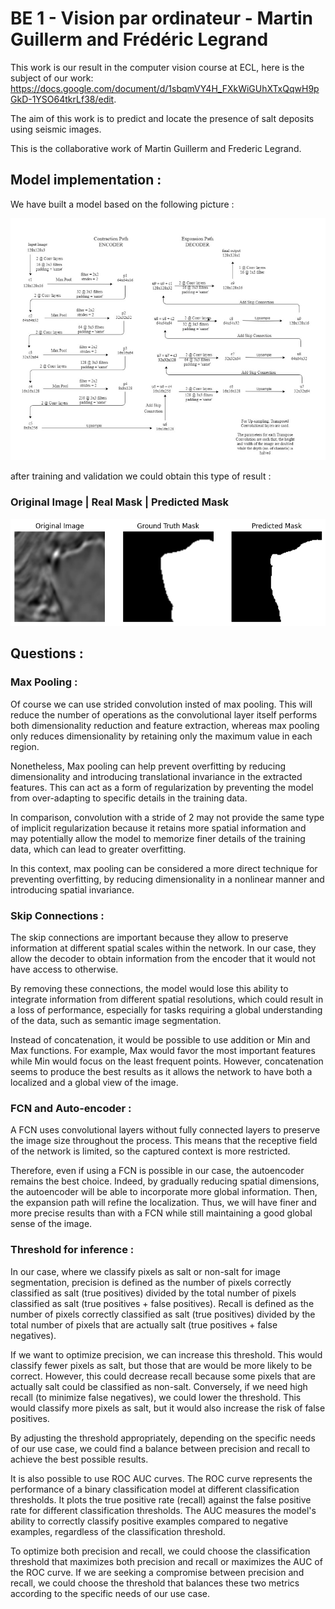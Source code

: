 # BE 1 - Vision par ordinateur - Martin Guillerm and Frédéric Legrand

This work is our result in the computer vision course at ECL, here is the subject of our work: https://docs.google.com/document/d/1sbqmVY4H_FXkWiGUhXTxQqwH9pGkD-1YSO64tkrLf38/edit.

The aim of this work is to predict and locate the presence of salt deposits using seismic images.

This is the collaborative work of Martin Guillerm and Frederic Legrand.

## Model implementation : 

We have built a model based on the following picture : 

![alt text](model.png)

after training and validation we could obtain this type of result :

### Original Image |  Real Mask   | Predicted Mask
![alt text](output.png)

## Questions : 

### Max Pooling :

Of course we can use strided convolution insted of max pooling. This will reduce the number of operations as the convolutional layer itself performs both dimensionality reduction and feature extraction, whereas max pooling only reduces dimensionality by retaining only the maximum value in each region.

Nonetheless, Max pooling can help prevent overfitting by reducing dimensionality and introducing translational invariance in the extracted features. This can act as a form of regularization by preventing the model from over-adapting to specific details in the training data.

In comparison, convolution with a stride of 2 may not provide the same type of implicit regularization because it retains more spatial information and may potentially allow the model to memorize finer details of the training data, which can lead to greater overfitting.

In this context, max pooling can be considered a more direct technique for preventing overfitting, by reducing dimensionality in a nonlinear manner and introducing spatial invariance.

### Skip Connections :

The skip connections are important because they allow to preserve information at different spatial scales within the network. In our case, they allow the decoder to obtain information from the encoder that it would not have access to otherwise.

By removing these connections, the model would lose this ability to integrate information from different spatial resolutions, which could result in a loss of performance, especially for tasks requiring a global understanding of the data, such as semantic image segmentation.

Instead of concatenation, it would be possible to use addition or Min and Max functions. For example, Max would favor the most important features while Min would focus on the least frequent points. However, concatenation seems to produce the best results as it allows the network to have both a localized and a global view of the image.

### FCN and Auto-encoder :

A FCN uses convolutional layers without fully connected layers to preserve the image size throughout the process. This means that the receptive field of the network is limited, so the captured context is more restricted. 

Therefore, even if using a FCN is possible in our case, the autoencoder remains the best choice. Indeed, by gradually reducing spatial dimensions, the autoencoder will be able to incorporate more global information. Then, the expansion path will refine the localization. Thus, we will have finer and more precise results than with a FCN while still maintaining a good global sense of the image.

### Threshold for inference :

In our case, where we classify pixels as salt or non-salt for image segmentation, precision is defined as the number of pixels correctly classified as salt (true positives) divided by the total number of pixels classified as salt (true positives + false positives). Recall is defined as the number of pixels correctly classified as salt (true positives) divided by the total number of pixels that are actually salt (true positives + false negatives). 

If we want to optimize precision, we can increase this threshold. This would classify fewer pixels as salt, but those that are would be more likely to be correct. However, this could decrease recall because some pixels that are actually salt could be classified as non-salt. Conversely, if we need high recall (to minimize false negatives), we could lower the threshold. This would classify more pixels as salt, but it would also increase the risk of false positives. 

By adjusting the threshold appropriately, depending on the specific needs of our use case, we could find a balance between precision and recall to achieve the best possible results.

It is also possible to use ROC AUC curves. The ROC curve represents the performance of a binary classification model at different classification thresholds. It plots the true positive rate (recall) against the false positive rate for different classification thresholds. The AUC measures the model's ability to correctly classify positive examples compared to negative examples, regardless of the classification threshold. 

To optimize both precision and recall, we could choose the classification threshold that maximizes both precision and recall or maximizes the AUC of the ROC curve. If we are seeking a compromise between precision and recall, we could choose the threshold that balances these two metrics according to the specific needs of our use case.